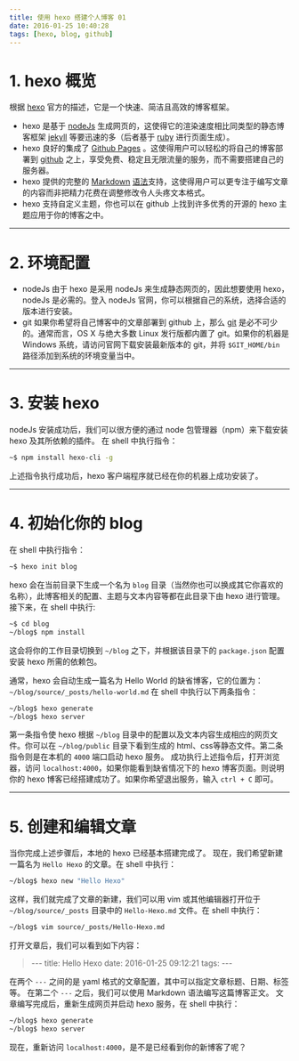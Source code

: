 ```yaml
---
title: 使用 hexo 搭建个人博客 01
date: 2016-01-25 10:40:28
tags: [hexo, blog, github]
---
```


# 1. hexo 概览
根据 [hexo](https://hexo.io) 官方的描述，它是一个快速、简洁且高效的博客框架。

<!-- more -->

* hexo 是基于 [nodeJs](https://nodejs.org/en/) 生成网页的，这使得它的渲染速度相比同类型的静态博客框架 [jekyll](http://jekyll.bootcss.com) 等要迅速的多（后者基于 [ruby](http://www.ruby-lang.org/en/) 进行页面生成）。
* hexo 良好的集成了 [Github Pages](https://pages.github.com) 。这使得用户可以轻松的将自己的博客部署到 [github](https://github.com) 之上，享受免费、稳定且无限流量的服务，而不需要搭建自己的服务器。
* hexo 提供的完整的 [Markdown](http://daringfireball.net/projects/markdown/) [语法](https://github.com/othree/markdown-syntax-zhtw)支持，这使得用户可以更专注于编写文章的内容而非把精力花费在调整修改令人头疼文本格式。
* hexo 支持自定义主题，你也可以在 github 上找到许多优秀的开源的 hexo 主题应用于你的博客之中。


---

# 2. 环境配置
* nodeJs
由于 hexo 是采用 nodeJs 来生成静态网页的，因此想要使用 hexo，nodeJs 是必需的。登入 nodeJs 官网，你可以根据自己的系统，选择合适的版本进行安装。
* git
如果你希望将自己博客中的文章部署到 github 上，那么 [git](http://git-scm.com/download/) 是必不可少的。通常而言，OS X 与绝大多数 Linux 发行版都内置了 git。如果你的机器是 Windows 系统，请访问官网下载安装最新版本的 git，并将 `$GIT_HOME/bin` 路径添加到系统的环境变量当中。

---

# 3. 安装 hexo
nodeJs 安装成功后，我们可以很方便的通过 node 包管理器（npm）来下载安装 hexo 及其所依赖的插件。
在 shell 中执行指令：
``` Bash
~$ npm install hexo-cli -g
```
上述指令执行成功后，hexo 客户端程序就已经在你的机器上成功安装了。

---

# 4. 初始化你的 blog
在 shell 中执行指令：
``` Bash
~$ hexo init blog
```
hexo 会在当前目录下生成一个名为 `blog` 目录（当然你也可以换成其它你喜欢的名称），此博客相关的配置、主题与文本内容等都在此目录下由 hexo 进行管理。
接下来，在 shell 中执行:
``` Bash
~$ cd blog
~/blog$ npm install
```
这会将你的工作目录切换到 `~/blog` 之下，并根据该目录下的 `package.json` 配置安装 hexo 所需的依赖包。

通常，hexo 会自动生成一篇名为 Hello World 的缺省博客，它的位置为：
 `~/blog/source/_posts/hello-world.md`
在 shell 中执行以下两条指令：
``` Bash
~/blog$ hexo generate
~/blog$ hexo server
```
第一条指令使 hexo 根据 `~/blog` 目录中的配置以及文本内容生成相应的网页文件。你可以在 `~/blog/public` 目录下看到生成的 html、css等静态文件。第二条指令则是在本机的 `4000` 端口启动 hexo 服务。
成功执行上述指令后，打开浏览器，访问 `localhost:4000`，如果你能看到缺省情况下的 hexo 博客页面。则说明你的 hexo 博客已经搭建成功了。如果你希望退出服务，输入 `ctrl + C` 即可。

---

# 5. 创建和编辑文章
当你完成上述步骤后，本地的 hexo 已经基本搭建完成了。
现在，我们希望新建一篇名为 `Hello Hexo` 的文章。在 shell 中执行：
``` Bash
~/blog$ hexo new "Hello Hexo"
```
这样，我们就完成了文章的新建，我们可以用 vim 或其他编辑器打开位于 `~/blog/source/_posts` 目录中的 `Hello-Hexo.md` 文件。在 shell 中执行：
``` Bash
~/blog$ vim source/_posts/Hello-Hexo.md
```
打开文章后，我们可以看到如下内容：
> \---
> title: Hello Hexo
> date: 2016-01-25 09:12:21
> tags:
> \---

在两个 `---` 之间的是 yaml 格式的文章配置，其中可以指定文章标题、日期、标签等。
在第二个 `---` 之后，我们可以使用 Markdown 语法编写这篇博客正文。
文章编写完成后，重新生成网页并启动 hexo 服务，在 shell 中执行：
``` Bash
~/blog$ hexo generate
~/blog$ hexo server
```
现在，重新访问 `localhost:4000`，是不是已经看到你的新博客了呢？